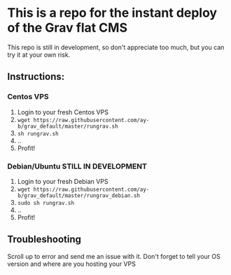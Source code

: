 # This is a repo for the instant deploy of the Grav flat CMS

This repo is still in development, so don't appreciate too much, but you can try it at your own risk.

## Instructions:

### Centos VPS
1. Login to your fresh Centos VPS
2. `wget https://raw.githubusercontent.com/ay-b/grav_default/master/rungrav.sh`
3. `sh rungrav.sh`
4. ..
5. Profit!

### Debian/Ubuntu **STILL IN DEVELOPMENT**
1. Login to your fresh Debian VPS
2. `wget https://raw.githubusercontent.com/ay-b/grav_default/master/rungrav_debian.sh`
3. `sudo sh rungrav.sh`
4. ..
5. Profit!

## Troubleshooting

Scroll up to error and send me an issue with it.
Don't forget to tell your OS version and where are you hosting your VPS
